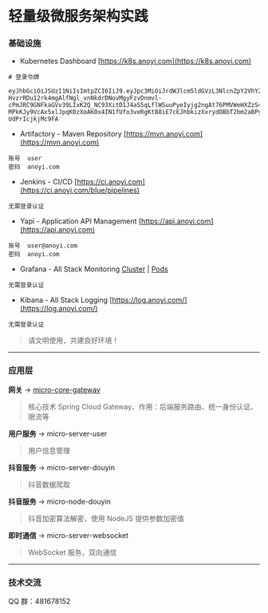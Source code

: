 # 轻量级微服务架构实践

### 基础设施

- Kubernetes Dashboard [https://k8s.anoyi.com](https://k8s.anoyi.com)

```
# 登录令牌

eyJhbGciOiJSUzI1NiIsImtpZCI6IiJ9.eyJpc3MiOiJrdWJlcm5ldGVzL3NlcnZpY2VhY2NvdW50Iiwia3ViZXJuZXRlcy5pby9zZXJ2aWNlYWNjb3VudC9uYW1lc3BhY2UiOiJrdWJlLXN5c3RlbSIsImt1YmVybmV0ZXMuaW8vc2VydmljZWFjY291bnQvc2VjcmV0Lm5hbWUiOiJ2aXNpdG9yLXVzZXItdG9rZW4taHF4bWgiLCJrdWJlcm5ldGVzLmlvL3NlcnZpY2VhY2NvdW50L3NlcnZpY2UtYWNjb3VudC5uYW1lIjoidmlzaXRvci11c2VyIiwia3ViZXJuZXRlcy5pby9zZXJ2aWNlYWNjb3VudC9zZXJ2aWNlLWFjY291bnQudWlkIjoiMzY4M2I2NmMtODI5Ni0xMWU4LWE4YTMtMDAxNjNlMGM1YmQxIiwic3ViIjoic3lzdGVtOnNlcnZpY2VhY2NvdW50Omt1YmUtc3lzdGVtOnZpc2l0b3ItdXNlciJ9.TnV3EBLW_pangBYLKC7XNRKDR74Z7x-HvzrRDu12rk4mgAlfNgl_vnNkdrDNovMgyFzvDnmvl-cPmJRC9GNFkaGVv39LIxK2Q_NC93XitD1J4aS5qLflWSuuPyeIyjg2ngAt76PMVWeHXZzS4RMjS0KzBdIOusPOBL9YbIxJVqwcU5KVe_i1LRUgHxlhpt9kvX7WPliYCMy7NU0qQafl4oBt-MPkKJy9VcAx5xlJpqK0zXoAK0x4IN1fUfo3veRgKtB8iE7cEJhbkizXxrydOBbT2bm2aBPyq1_DisC3I3rKAbsXcmFLaFJTCmfcW0TN5M3CSrd-UdPrIcjkjMc9FA

```
- Artifactory - Maven Repository [https://mvn.anoyi.com](https://mvn.anoyi.com)

```
账号  user
密码  anoyi.com
```

- Jenkins - CI/CD [https://ci.anoyi.com](https://ci.anoyi.com/blue/pipelines)

```
无需登录认证
```

- Yapi - Application API Management [https://api.anoyi.com](https://api.anoyi.com)

```
账号  user@anoyi.com
密码  anoyi.com
```

- Grafana - All Stack Monitoring [Cluster](https://grafana.anoyi.com/dashboard/db/cluster?orgId=1) | [Pods](https://grafana.anoyi.com/dashboard/db/pods?orgId=1)

```
无需登录认证
```

- Kibana - All Stack Logging [https://log.anoyi.com/](https://log.anoyi.com/)

```
无需登录认证
```

> 请文明使用，共建良好环境！

----


### 应用层

**网关** -> [micro-core-gateway](https://github.com/ChinaSilence/micro-core-gateway)

> 核心技术 Spring Cloud Gateway，作用：后端服务路由、统一身份认证、限流等

**用户服务** -> micro-server-user

> 用户信息管理

**抖音服务** -> micro-server-douyin

> 抖音数据爬取

**抖音服务** -> micro-node-douyin

> 抖音加密算法解密，使用 NodeJS 提供参数加密值

**即时通信** -> micro-server-websocket

> WebSocket 服务，双向通信

-----

### 技术交流

QQ 群：481678152

